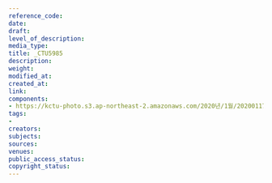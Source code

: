 ```yaml
---
reference_code: 
date: 
draft: 
level_of_description: 
media_type: 
title: _CTU5985
description: 
weight: 
modified_at: 
created_at: 
link: 
components:
- https://kctu-photo.s3.ap-northeast-2.amazonaws.com/2020년/1월/20200117_경마기수+문중원+열사+문재해결+촉구+오체투지+1일차/_CTU5985.jpg
tags:
- 
creators: 
subjects: 
sources: 
venues: 
public_access_status: 
copyright_status: 
---
```

